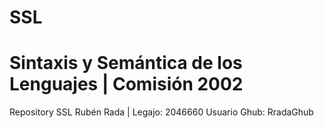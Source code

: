 # SSL 
# Sintaxis y Semántica de los Lenguajes | Comisión 2002
Repository SSL Rubén Rada | Legajo: 2046660
Usuario Ghub: RradaGhub
